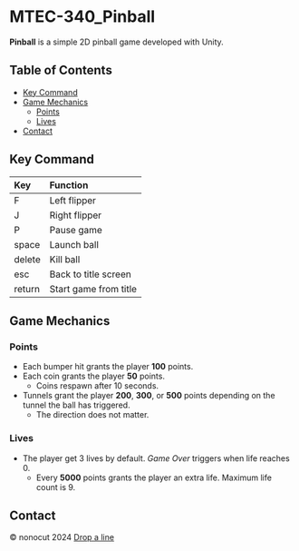 # MTEC-340_Pinball

**Pinball** is a simple 2D pinball game developed with Unity.

## Table of Contents

- [Key Command](#key-command)
- [Game Mechanics](#game-mechanics)
  - [Points](#points)
  - [Lives](#lives)
- [Contact](#contact)

## Key Command

| Key    |Function                 |
|:-------|:------------------------|
| F      | Left flipper            |
| J      | Right flipper           |
| P      | Pause game              |
| space  | Launch ball             |
| delete | Kill ball               |
| esc    | Back to title screen    |
| return | Start game from title   |

## Game Mechanics

### Points

- Each bumper hit grants the player **100** points.
- Each coin grants the player **50** points.
  - Coins respawn after 10 seconds.
- Tunnels grant the player **200**, **300**, or **500** points depending on the tunnel the ball has triggered.
  - The direction does not matter.

### Lives

- The player get 3 lives by default. _Game Over_ triggers when life reaches 0.
  - Every **5000** points grants the player an extra life. Maximum life count is 9.

## Contact

© nonocut 2024
[Drop a line](https://nonocut.com/contact/)
